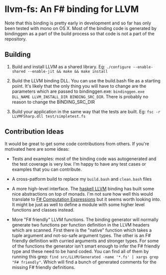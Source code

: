 # llvm-fs: An F# binding for LLVM

Note that this binding is pretty early in development and so far has only been
tested with mono on OS X. Most of the binding code is generated by bindinggen
as a part of the build process so that code is not a part of the repository.

## Building

1. Build and install LLVM as a shared library.
   Eg: `./configure --enable-shared --enable-jit && make && make install`

2. Build the LLVM binding DLL. You can use the build.bash file as a starting
   point. It's likely that the only thing you will have to change are the
   parameters which are passed to bindinggen.exe:
   `bindinggen.exe DLL_NAME LLVM_INSTALL_DIR BINDING_SRC_DIR`. There is probably
   no reason to change the BINDING_SRC_DIR

3. Build your application in the same way that the tests are built.
   Eg: `fsc -r LLVMFSharp.dll test/simpletest.fs`

## Contribution Ideas

It would be great to get some code contributions from others. If you're
motivated here are some ideas:

- Tests and examples: most of the binding code was autogenerated and the test
  coverage is very low. I'm happy to have any test cases or examples that you can
  contribute.

- A cross-patform build to replace my `build.bash` and `clean.bash` files

- A more high-level interface. The [haskell LLVM](http://hackage.haskell.org/package/llvm)
  binding has built some nice abstractions on top of monads. I'm not sure how
  well this would translate to
  [F# Computation Expressions](http://msdn.microsoft.com/en-us/library/dd233182.aspx)
  but it seems worth looking into. It might be just as well to define a module
  with some higher level functions and classes instead.

- More "F# friendly" LLVM functions. The binding generator will normally generate
  two functions per function definition in the LLVM headers which are scanned.
  First there is the "native" function which takes a tuple argument and
  not-so-safe argument types. The other is an F# friendly definition with
  curried arguments and stronger types. For some of the functions the generator
  isn't smart enough to infer the F# friendly type and these need to be hand
  coded. You can find all of them by running this grep:
  `find src/LLVM/Generated -name '*.fs' | xargs grep "F# friendly"`. Which
  will find a bunch of generated comments for the missing F# friendly
  definitions.

